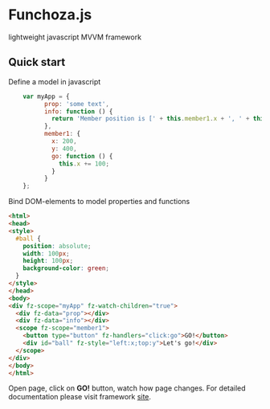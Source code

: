 # Funchoza.js
lightweight javascript MVVM framework

## Quick start

Define a model in javascript

```javascript
	var myApp = {
		  prop: 'some text',
		  info: function () {
		    return 'Member position is [' + this.member1.x + ', ' + this.member1.y + ']';
		  },
		  member1: {
		    x: 200,
		    y: 400,
		    go: function () {
		      this.x += 100;
		    }    
		  }
	};

```
Bind DOM-elements to model properties and functions

```html
<html>
<head>
<style>
  #ball {
    position: absolute;
    width: 100px;
    height: 100px;
    background-color: green;
  }
</style>
</head>
<body>
<div fz-scope="myApp" fz-watch-children="true">
  <div fz-data="prop"></div>
  <div fz-data="info"></div>
  <scope fz-scope="member1">
  	<button type="button" fz-handlers="click:go">GO!</button>
    <div id="ball" fz-style="left:x;top:y">Let's go!</div>
  </scope>
</div>
</body>
</html>
```

Open page, click on **GO!** button, watch how page changes.
For detailed documentation please visit framework [site](https://www.funchoza.dev).
